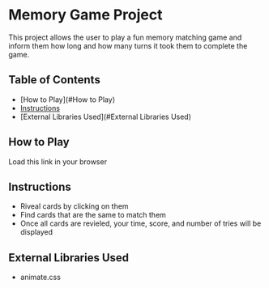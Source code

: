 # Memory Game Project
This project allows the user to play a fun memory matching game and inform them how long and how many turns it took them to complete the game.

## Table of Contents

* [How to Play](#How to Play)
* [Instructions](#instructions)
* [External Libraries Used](#External Libraries Used)

## How to Play

Load this link in your browser

## Instructions

* Riveal cards by clicking on them
* Find cards that are the same to match them
* Once all cards are revieled, your time, score, and number of tries will be displayed

## External Libraries Used

* animate.css

